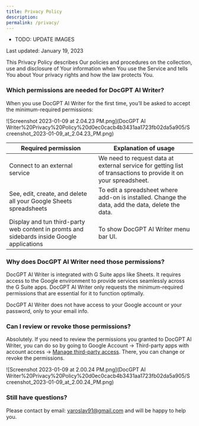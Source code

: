 ```yaml
---
title: Privacy Policy
description: 
permalink: /privacy/
---
```

- TODO: UPDATE IMAGES

Last updated: January 19, 2023

This Privacy Policy describes Our policies and procedures on the collection, use and disclosure of Your information when You use the Service and tells You about Your privacy rights and how the law protects You.

### Which permissions are needed for DocGPT AI Writer?

When you use DocGPT AI Writer for the first time, you’ll be asked to accept the minimum-required permissions:

![Screenshot 2023-01-09 at 2.04.23 PM.png](DocGPT AI Writer%20Privacy%20Policy%20d0ec0cacb4b3431aa1723fb02da5a905/Screenshot_2023-01-09_at_2.04.23_PM.png)

| Required permission | Explanation of usage |
| --- | --- |
| Connect to an external service | We need to request data at external service for getting list of transactions to provide it on your spreadsheet. |
| See, edit, create, and delete all your Google Sheets spreadsheets | To edit a spreadsheet where add-on is installed. Change the data, add the data, delete the data. |
| Display and tun third-party web content in promts and sidebards inside Google applications | To show DocGPT AI Writer menu bar UI. |

### Why does DocGPT AI Writer need those permissions?

DocGPT AI Writer is integrated with G Suite apps like Sheets. It requires access to the Google environment to provide services seamlessly across the G Suite apps. DocGPT AI Writer only requests the minimum-required permissions that are essential for it to function optimally.

DocGPT AI Writer does not have access to your Google account or your password, only to your email  info.

### Can I review or revoke those permissions?

Absolutely. If you need to review the permissions you granted to DocGPT AI Writer, you can do so by going to Google Account -> Third-party apps with account access -> [Manage third-party access](https://myaccount.google.com/permissions?utm_source=google-account&utm_medium=web). There, you can change or revoke the permissions.

![Screenshot 2023-01-09 at 2.00.24 PM.png](DocGPT AI Writer%20Privacy%20Policy%20d0ec0cacb4b3431aa1723fb02da5a905/Screenshot_2023-01-09_at_2.00.24_PM.png)

### Still have questions?

Please contact by email: yaroslav91@gmail.com and will be happy to help you.